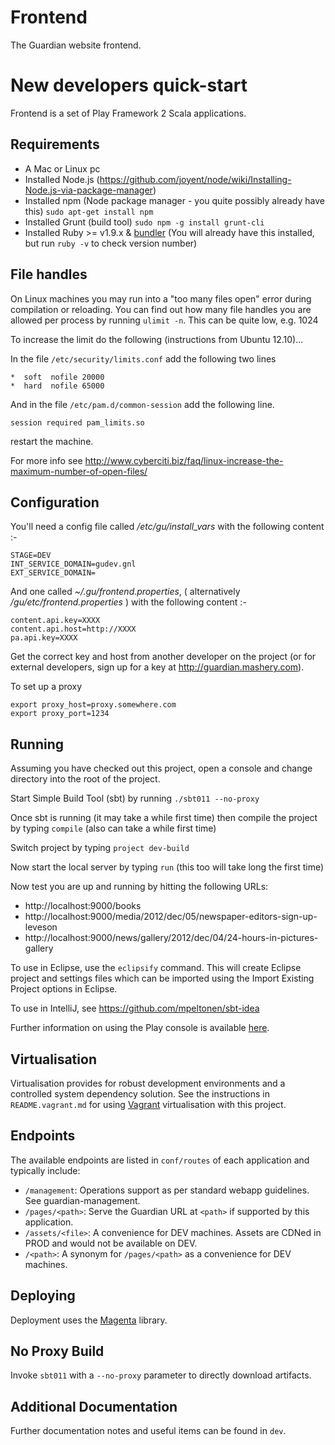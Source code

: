 Frontend
========

The Guardian website frontend.

New developers quick-start
===========================

Frontend is a set of Play Framework 2 Scala applications.

Requirements
------------

* A Mac or Linux pc
* Installed Node.js (https://github.com/joyent/node/wiki/Installing-Node.js-via-package-manager)
* Installed npm (Node package manager - you quite possibly already have this) `sudo apt-get install npm`
* Installed Grunt (build tool) `sudo npm -g install grunt-cli`
* Installed Ruby >= v1.9.x & [bundler](http://gembundler.com/) (You will already have this installed, but run `ruby -v` to check version number)

File handles
------------

On Linux machines you may run into a "too many files open" error during compilation or reloading. You can find out
how many file handles you are allowed per process by running `ulimit -n`. This can be quite low, e.g. 1024

To increase the limit do the following (instructions from Ubuntu 12.10)...

In the file `/etc/security/limits.conf` add the following two lines
```
*  soft  nofile 20000
*  hard  nofile 65000
```

And in the file `/etc/pam.d/common-session` add the following line.
```
session required pam_limits.so
```

restart the machine.

For more info see http://www.cyberciti.biz/faq/linux-increase-the-maximum-number-of-open-files/

Configuration
-------------

You'll need a config file called _/etc/gu/install_vars_ with the following content :-

```
STAGE=DEV
INT_SERVICE_DOMAIN=gudev.gnl
EXT_SERVICE_DOMAIN=
```

And one called _~/.gu/frontend.properties_, ( alternatively _/gu/etc/frontend.properties_ ) with the following content :-

```
content.api.key=XXXX
content.api.host=http://XXXX
pa.api.key=XXXX
```

Get the correct key and host from another developer on the project (or for external developers, sign up for a key at http://guardian.mashery.com).

To set up a proxy

```
export proxy_host=proxy.somewhere.com
export proxy_port=1234
```

Running
-------

Assuming you have checked out this project, open a console and change directory into the root of the project.

Start Simple Build Tool (sbt) by running `./sbt011 --no-proxy`

Once sbt is running (it may take a while first time) then compile the project by typing `compile` (also can take a while first time)

Switch project by typing `project dev-build`

Now start the local server by typing `run` (this too will take long the first time)

Now test you are up and running by hitting the following URLs:
   * http://localhost:9000/books
   * http://localhost:9000/media/2012/dec/05/newspaper-editors-sign-up-leveson
   * http://localhost:9000/news/gallery/2012/dec/04/24-hours-in-pictures-gallery


To use in Eclipse, use the `eclipsify` command. This will create Eclipse
project and settings files which can be imported using the Import Existing
Project options in Eclipse.

To use in IntelliJ, see https://github.com/mpeltonen/sbt-idea

Further information on using the Play console is available [here][play2-console].

Virtualisation
--------------
Virtualisation provides for robust development environments and a controlled
system dependency solution. See the instructions in `README.vagrant.md` for
using [Vagrant][vagrant] virtualisation with this project.


Endpoints
---------
The available endpoints are listed in `conf/routes` of each application and
typically include:

* `/management`: Operations support as per standard webapp guidelines. See
  guardian-management.
* `/pages/<path>`: Serve the Guardian URL at `<path>` if supported by this
  application.
* `/assets/<file>`: A convenience for DEV machines. Assets are CDNed in PROD
  and would not be available on DEV.
* `/<path>`: A synonym for `/pages/<path>` as a convenience for DEV machines.


Deploying
---------
Deployment uses the [Magenta][magenta] library.


No Proxy Build
--------------
Invoke `sbt011` with a `--no-proxy` parameter to directly download artifacts.


Additional Documentation
------------------------
Further documentation notes and useful items can be found in `dev`.


[sbt]: http://www.scala-sbt.org
[play2-console]: https://github.com/playframework/Play20/wiki/PlayConsole
[play2-wiki]: https://github.com/playframework/Play20/wiki
[sbteclipse]: https://github.com/typesafehub/sbteclipse
[sbt-idea]: https://github.com/mpeltonen/sbt-idea
[vagrant]: http://vagrantup.com
[magenta]: https://github.com/guardian/deploy





